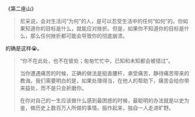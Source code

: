 《第二座山》

> 尼采说，会对生活问“为何”的人，是可以忍受生活中的任何“如何”的。你如果知道你的目标是什么，就能应对挫折。但是，如果你不知道你的目标是什么，那么任何挫折都可能会导致你的彻底崩溃。

的确是这样😭。

>  “你不在此处，也不在彼处；匆匆忙忙中，已知和未知都会被错过”。
>
> 当你遭遇痛苦的时候，正确的做法是挺直腰杆，承受痛苦，静待痛苦带来的教诲。我们需要明白的是，如果处理得当，在他人的帮助下，痛苦会给你带来益处，而不是只会折磨你。
>
> 在你对自己的一生应该做什么感到最困惑的时候，最聪明的办法就是以史为鉴，做历史上数百万人所做的事情。振作起来，独自一人走进旷野。

